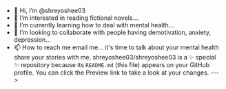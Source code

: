- 👋 Hi, I’m @shreyoshee03
- 👀 I’m interested in reading fictional novels....
- 🌱 I’m currently learning how to deal with mental health...
- 💞️ I’m looking to collaborate with people having demotivation, anxiety, depression...
- 📫 How to reach me email me...
it's time to talk about your mental health
share your stories with me.
shreyoshee03/shreyoshee03 is a ✨ special ✨ repository because its `README.md` (this file) appears on your GitHub profile.
You can click the Preview link to take a look at your changes.
--->
